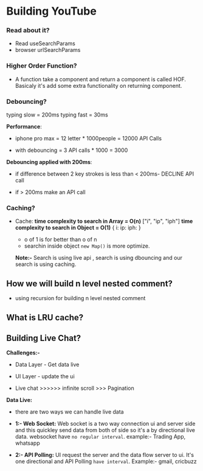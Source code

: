 # Building YouTube

### Read about it?

- Read useSearchParams
- browser urlSearchParams

### Higher Order Function?

- A function take a component and return a component is called HOF. Basicaly it's add some extra functionality on returning component.

### Debouncing?

typing slow = 200ms
typing fast = 30ms

**Performance**:

- iphone pro max = 12 letter \* 1000people = 12000 API Calls

- with debouncing = 3 API calls \* 1000 = 3000

**Debouncing applied with 200ms**:

- if difference between 2 key strokes is less than < 200ms- DECLINE API call

- if > 200ms make an API call

### Caching?

- Cache:
  **time complexity to search in Array = O(n)**
  ["i", "ip", "iph"]
  **time complexity to search in Object = O(1)**
  {
  i:
  ip:
  iph:
  }

  - o of 1 is for better than o of n
  - searchin inside object `new Map()` is more optimize.

  **Note:-** Search is using live api , search is using dbouncing and our search is using caching.

## How we will build n level nested comment?

- using recursion for building n level nested comment

## What is LRU cache?

## Building Live Chat?

**Challenges:-**

- Data Layer - Get data live
- UI Layer - update the ui

- Live chat >>>>>> infinite scroll >>> Pagination

**Data Live:**

- there are two ways we can handle live data

- **1:- Web Socket:** Web socket is a two way connection ui and server side and this quickley send data from both of side so it's a by directional live data. websocket have `no regular interval`.
  example:- Trading App, whatsapp

- **2:- API Polling:** UI request the server and the data flow server to ui. It's one directional and API Polling `have interval`.
  Example:- gmail, cricbuzz
